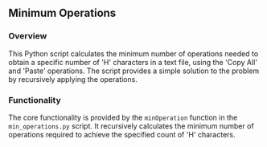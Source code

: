 ## Minimum Operations
### Overview

This Python script calculates the minimum number of operations needed to obtain a specific number of 'H' characters in a text file, using the 'Copy All' and 'Paste' operations. The script provides a simple solution to the problem by recursively applying the operations.

### Functionality

The core functionality is provided by the `minOperation` function in the `min_operations.py` script. It recursively calculates the minimum number of operations required to achieve the specified count of 'H' characters.